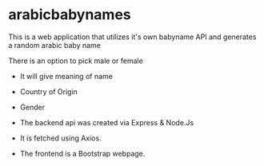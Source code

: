 # arabicbabynames

This is a web application that utilizes it's own babyname API and generates a random arabic baby name

There is an option to pick male or female

* It will give meaning of name
* Country of Origin
* Gender

* The backend api was created via Express & Node.Js
* It is fetched using Axios.
* The frontend is a Bootstrap webpage. 
